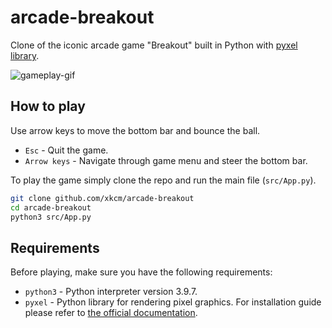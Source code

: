 # arcade-breakout
Clone of the iconic arcade game "Breakout" built in Python with [pyxel library](https://github.com/kitao/pyxel).

![gameplay-gif](https://i.imgur.com/5mTz3gw.gif)
## How to play
Use arrow keys to move the bottom bar and bounce the ball.
* `Esc` - Quit the game.
* `Arrow keys` - Navigate through game menu and steer the bottom bar.

To play the game simply clone the repo and run the main file (`src/App.py`).

```sh
git clone github.com/xkcm/arcade-breakout
cd arcade-breakout
python3 src/App.py
```

## Requirements
Before playing, make sure you have the following requirements:
* `python3` - Python interpreter version 3.9.7.
* `pyxel` - Python library for rendering pixel graphics. For installation guide please refer to [the official documentation](https://github.com/kitao/pyxel#how-to-install).